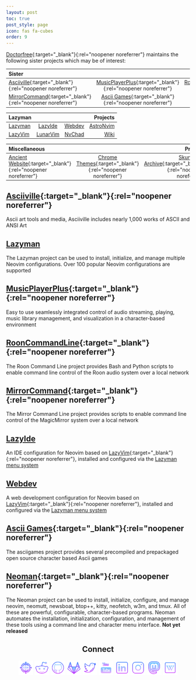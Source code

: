 ```yaml
---
layout: post
toc: true
post_style: page
icon: fas fa-cubes
order: 9
---
```


[Doctorfree](https://github.com/doctorfree){:target="_blank"}{:rel="noopener noreferrer"} maintains the following
sister projects which may be of interest:

| **Sister** |        | **Projects** |
| :----------| :----: | -----------: |
| [Asciiville](https://asciiville.dev){:target="_blank"}{:rel="noopener noreferrer"} | [MusicPlayerPlus](https://musicplayerplus.dev){:target="_blank"}{:rel="noopener noreferrer"} | [RoonCommandLine](https://rooncommand.dev){:target="_blank"}{:rel="noopener noreferrer"} |
| [MirrorCommand](https://mirrorcommand.dev){:target="_blank"}{:rel="noopener noreferrer"} | [Ascii Games](https://asciigames.neoman.dev){:target="_blank"}{:rel="noopener noreferrer"} | [Neoman](https://neoman.dev){:target="_blank"}{:rel="noopener noreferrer"} |

| **Lazyman** |        |        | **Projects** |
| :-----------| :----: | :----: | -----------: |
| [Lazyman](https://lazyman.dev) | [LazyIde](https://ide.lazyman.dev) | [Webdev](https://webdev.lazyman.dev) | [AstroNvim](https://astronvim.lazyman.dev) |
| [LazyVim](https://lazyvim.lazyman.dev) | [LunarVim](https://lunarvim.lazyman.dev) | [NvChad](https://nvchad.lazyman.dev) | [Wiki](https://github.com/doctorfree/nvim-lazyman/wiki) |

| **Miscellaneous** |        | **Projects** |
| :-----------------| :----: | -----------: |
| [Ancient Website](https://archive.ronrecord.com){:target="_blank"}{:rel="noopener noreferrer"} | [Chrome Themes](https://themes.ronrecord.com){:target="_blank"}{:rel="noopener noreferrer"} | [Skunkware Archive](https://skunkware.dev){:target="_blank"}{:rel="noopener noreferrer"} |

## [Asciiville](https://asciiville.dev){:target="_blank"}{:rel="noopener noreferrer"}

Ascii art tools and media, Asciiville includes nearly 1,000 works of ASCII and ANSI Art

## [Lazyman](https://lazyman.dev)

The Lazyman project can be used to install, initialize, and manage multiple Neovim configurations. Over 100 popular Neovim configurations are supported

## [MusicPlayerPlus](https://musicplayerplus.dev){:target="_blank"}{:rel="noopener noreferrer"}

Easy to use seamlessly integrated control of audio streaming, playing, music library management, and visualization in a character-based environment

## [RoonCommandLine](https://rooncommand.dev){:target="_blank"}{:rel="noopener noreferrer"}

The Roon Command Line project provides Bash and Python scripts to enable command line control of the Roon audio system over a local network

## [MirrorCommand](https://mirrorcommand.dev){:target="_blank"}{:rel="noopener noreferrer"}

The Mirror Command Line project provides scripts to enable command line control of the MagicMirror system over a local network

## [LazyIde](https://ide.lazyman.dev)

An IDE configuration for Neovim based on [LazyVim](https://www.lazyvim.org){:target="_blank"}{:rel="noopener noreferrer"}, installed and configured via the [Lazyman menu system](https://lazyman.dev)

## [Webdev](https://webdev.lazyman.dev)

A web development configuration for Neovim based on [LazyVim](https://www.lazyvim.org/){:target="_blank"}{:rel="noopener noreferrer"}, installed and configured via the [Lazyman menu system](https://lazyman.dev)

## [Ascii Games](https://asciigames.neoman.dev){:target="_blank"}{:rel="noopener noreferrer"}

The asciigames project provides several precompiled and prepackaged open source character based Ascii games

## [Neoman](https://neoman.dev){:target="_blank"}{:rel="noopener noreferrer"}

The Neoman project can be used to install, initialize, configure, and manage neovim, neomutt, newsboat, btop++, kitty, neofetch, w3m, and tmux. All of these are powerful, configurable, character-based programs. Neoman automates the installation, initialization, configuration, and management of these tools using a command line and character menu interface. **Not yet released**

<h2 align="center">Connect</h2>

<div align="center">
  <p>
    <a href="https://ronrecord.com" target="_blank" rel="noopener"><img src="https://raw.githubusercontent.com/doctorfree/doctorfree/master/icons/domain.png" style="width:40px;height:40px" alt="domain"/></a>
    <a href="https://www.reddit.com/user/No-Blackberry-3160" target="_blank" rel="noopener"><img src="https://raw.githubusercontent.com/doctorfree/doctorfree/master/icons/reddit.png" style="width:40px;height:40px" alt="reddit"/></a>
    <a href="https://github.com/doctorfree" target="_blank" rel="noopener"><img src="https://raw.githubusercontent.com/doctorfree/doctorfree/master/icons/github.png" style="width:40px;height:40px" alt="github"/></a>
    <a href="https://gitlab.com/doctorfree" target="_blank" rel="noopener"><img src="https://raw.githubusercontent.com/doctorfree/doctorfree/master/icons/gitlab.png" style="width:40px;height:40px" alt="gitlab"/></a>
    <a href="https://twitter.com/ronrecord" target="_blank" rel="noopener"><img src="https://raw.githubusercontent.com/doctorfree/doctorfree/master/icons/twitter.png" style="width:40px;height:40px" alt="twitter"/></a>
    <a href="https://youtube.com/c/doctorfree" target="_blank" rel="noopener"><img src="https://raw.githubusercontent.com/doctorfree/doctorfree/master/icons/youtube.png" style="width:40px;height:40px" alt="youtube"/></a>
    <a href="https://linkedin.com/in/ronrecord" target="_blank" rel="noopener"><img src="https://raw.githubusercontent.com/doctorfree/doctorfree/master/icons/linkedin.png" style="width:40px;height:40px" alt="linkedin"/></a>
    <a href="https://instagram.com/doctorfree" target="_blank" rel="noopener"><img src="https://raw.githubusercontent.com/doctorfree/doctorfree/master/icons/instagram.png" style="width:40px;height:40px" alt="instagram"/></a>
    <a href="https://noc.social/@doctorwhen" target="_blank" rel="noopener"><img src="https://raw.githubusercontent.com/doctorfree/doctorfree/master/icons/mastodon.png" style="width:40px;height:40px" alt="mastodon"/></a>
    <a href="https://en.wikipedia.org/wiki/User:Doctorfree" target="_blank" rel="noopener"><img src="https://raw.githubusercontent.com/doctorfree/doctorfree/master/icons/wikipedia.png" style="width:40px;height:40px" alt="wikipedia"/></a>
  </p>
</div>
